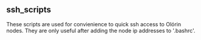 ## ssh_scripts

These scripts are used for convienience to quick ssh access to Olórin nodes. They are only useful after adding the node ip addresses to '.bashrc'.